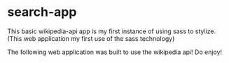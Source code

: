 # search-app

This basic wikipedia-api app is my first instance of using sass to stylize. (This web application my first use of the sass technology)

The following web application was built to use the wikipedia api! Do enjoy!
